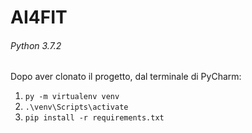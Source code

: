 # AI4FIT
###### Python 3.7.2

Dopo aver clonato il progetto, dal terminale di PyCharm:
1. ```py -m virtualenv venv```
2. ```.\venv\Scripts\activate```
3. ```pip install -r requirements.txt```
